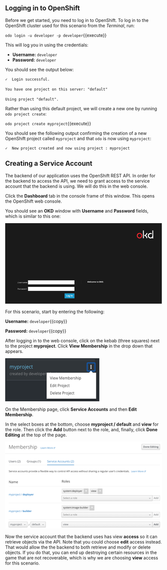## Logging in to OpenShift

Before we get started, you need to log in to OpenShift. To log in to the OpenShift cluster used for this scenario from the _Terminal_,
run:

`odo login -u developer -p developer`{{execute}}

This will log you in using the credentials:

* **Username:** ``developer``
* **Password:** ``developer``

You should see the output below:

```
✓  Login successful.

You have one project on this server: "default"

Using project "default".
```

Rather than using this default project, we will create a new one by running `odo project create`:

`odo project create myproject`{{execute}}

You should see the following output confirming the creation of a new OpenShift project called `myproject` and that `odo` is now using `myproject`:

```
✓  New project created and now using project : myproject
```

## Creating a Service Account
The backend of our application uses the OpenShift REST API. In order for the backend to access the API, we need to grant access to the service account that the backend is using. We will do this in the web console.

Click the **Dashboard** tab in the console frame of this window. This opens the OpenShift web console.

You should see an **OKD** window with **Username** and **Password** fields, which is similar to this one:

![OKD Web Console](../../assets/introduction/developing-with-odo/okd-login.png)

For this scenario, start by entering the following:

**Username:** ``developer``{{copy}}

**Password:** ``developer``{{copy}}

After logging in to the web console, click on the kebab (three squares) next to the project **myproject**. Click **View Membership** in the drop down that appears.

![View Membership](../../assets/introduction/developing-with-odo/view-membership.png)

On the Membership page, click **Service Accounts** and then **Edit Membership**.

In the select boxes at the bottom, choose **myproject / default** and **view** for the role. Then click the **Add** button next to the role, and, finally, click **Done Editing** at the top of the page.

![Edit Roles](../../assets/introduction/developing-with-odo/membership.png)

Now the service account that the backend uses has view **access** so it can retrieve objects via the API. Note that you could choose **edit** access instead. That would allow the the backend to both retrieve and modify or delete objects. If you do that, you can end up destroying certain resources in the game that are not recoverable, which is why we are choosing **view** access for this scenario.
